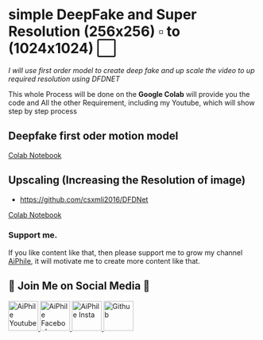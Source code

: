 # simple DeepFake and Super Resolution (256x256) :white_small_square: to (1024x1024) :white_large_square:

_I will use first order model to create deep fake and up scale the video to up required resolution using DFDNET_

This whole Process will be done on the **Google Colab** will provide you the code and All the other Requirement,
including my Youtube, which will show step by step process

## Deepfake first oder motion model

[Colab Notebook](https://colab.research.google.com/drive/1hBiXoNRwxoZM-QupCboeYuaQh6bkYPDP?usp=sharing)

## Upscaling (Increasing the Resolution of image)

- https://github.com/csxmli2016/DFDNet

[Colab Notebook](https://colab.research.google.com/drive/1dhyphfE3MSWDew0zjiRw6zneuT5Bpfh9?usp=sharing)

### Support me.

If you like content like that, then please support me to grow my channel [AiPhile](https://www.youtube.com/c/aiphile), it will motivate me to create more content like that.

## :green_heart: Join Me on Social Media :green_heart:

<a href="https://www.youtube.com/c/aiphile"> <img alt="AiPhile Youtube" src="https://github.com/Asadullah-Dal17/Distance_measurement_using_single_camera/blob/main/icons/youtub-icon.svg"  width="60" height="60">
</a>
<a href="https://www.facebook.com/AIPhile17">
<img alt="AiPhile Facebook" src="https://github.com/Asadullah-Dal17/Distance_measurement_using_single_camera/blob/main/icons/facebook-icon.svg"  width="60" height="60">
</a>
<a href="https://www.instagram.com/aiphile17/"> <img alt="AiPhile Insta" src="https://github.com/Asadullah-Dal17/Distance_measurement_using_single_camera/blob/main/icons/instagram-icon.svg"  width="60" height="60">
</a>
<a href="https://github.com/Asadullah-Dal17"> <img alt="Github" src="https://github.com/Asadullah-Dal17/Distance_measurement_using_single_camera/blob/main/icons/github-icon.svg"  width="60" height="60">
</a>
